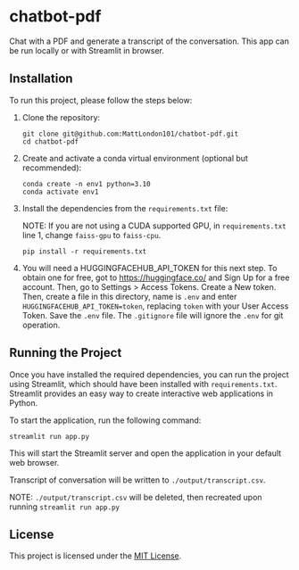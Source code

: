 # chatbot-pdf

Chat with a PDF and generate a transcript of the conversation. This app can be run locally or with Streamlit in browser.


## Installation

To run this project, please follow the steps below:

1. Clone the repository:

    ```shell
    git clone git@github.com:MattLondon101/chatbot-pdf.git
    cd chatbot-pdf
    ```

2. Create and activate a conda virtual environment (optional but recommended):

    ```shell
    conda create -n env1 python=3.10
    conda activate env1
    ```

3. Install the dependencies from the `requirements.txt` file:  

    NOTE: If you are not using a CUDA supported GPU, in `requirements.txt` line 1, change `faiss-gpu` to `faiss-cpu`.  

    ```shell
    pip install -r requirements.txt
    ```

4. You will need a HUGGINGFACEHUB_API_TOKEN for this next step. To obtain one for free, got to https://huggingface.co/ and Sign Up for a free account. Then, go to Settings > Access Tokens. Create a New token. Then, create a file in this directory, name is `.env` and enter `HUGGINGFACEHUB_API_TOKEN=token`,  replacing `token` with your User Access Token. Save the `.env` file. The `.gitignore` file will ignore the `.env` for git operation.

## Running the Project

Once you have installed the required dependencies, you can run the project using Streamlit, which should have been installed with `requirements.txt`. Streamlit provides an easy way to create interactive web applications in Python.

To start the application, run the following command:

```shell
streamlit run app.py
```

This will start the Streamlit server and open the application in your default web browser.  

Transcript of conversation will be written to `./output/transcript.csv`. 

NOTE: `./output/transcript.csv` will be deleted, then recreated upon running `streamlit run app.py`


## License

This project is licensed under the [MIT License](LICENSE).

